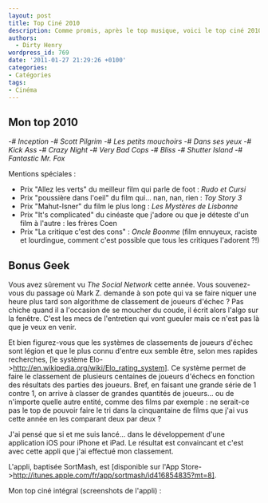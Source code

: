 ```yaml
---
layout: post
title: Top Ciné 2010
description: Comme promis, après le top musique, voici le top ciné 2010.
authors:
  - Dirty Henry
wordpress_id: 769
date: '2011-01-27 21:29:26 +0100'
categories:
- Catégories
tags:
- Cinéma
---
```

<h2>Mon top 2010</h2>

-# *Inception*
-# *Scott Pilgrim*
-# *Les petits mouchoirs*
-# *Dans ses yeux*
-# *Kick Ass*
-# *Crazy Night*
-# *Very Bad Cops*
-# *Bliss*
-# *Shutter Island*
-# *Fantastic Mr. Fox*

Mentions spéciales :

- Prix "Allez les verts" du meilleur film qui parle de foot : *Rudo et Cursi*
- Prix "poussière dans l'oeil" du film qui... nan, nan, rien : *Toy Story 3*
- Prix "Mahut-Isner" du film le plus long : *Les Mystères de Lisbonne*
- Prix "It's complicated" du cinéaste que j'adore ou que je déteste d'un film à l'autre : les frères Coen
- Prix "La critique c'est des cons" : *Oncle Boonme* (film ennuyeux, raciste et lourdingue, comment c'est possible que tous les critiques l'adorent ?!)

<h2>Bonus Geek</h2>

Vous avez sûrement vu *The Social Network* cette année. Vous souvenez-vous du passage où Mark Z. demande à son pote qui va se faire niquer une heure plus tard son algorithme de classement de joueurs d'échec ? Pas chiche quand il a l'occasion de se moucher du coude, il écrit alors l'algo sur la fenêtre. C'est les mecs de l'entretien qui vont gueuler mais ce n'est pas là que je veux en venir.

Et bien figurez-vous que les systèmes de classements de joueurs d'échec sont légion et que le plus connu d'entre eux semble être, selon mes rapides recherches, [le système Elo->http://en.wikipedia.org/wiki/Elo_rating_system]. Ce système permet de faire le classement de plusieurs centaines de joueurs d'échecs en fonction des résultats des parties des joueurs. Bref, en faisant une grande série de 1 contre 1, on arrive à classer de grandes quantités de joueurs... ou de n'importe quelle autre entité, comme des films par exemple : ne serait-ce pas le top de pouvoir faire le tri dans la cinquantaine de films que j'ai vus cette année en les comparant deux par deux ?

J'ai pensé que si et me suis lancé... dans le développement d'une application iOS pour iPhone et iPad. Le résultat est convaincant et c'est avec cette appli que j'ai effectué mon classement.

L'appli, baptisée SortMash, est [disponible sur l'App Store->http://itunes.apple.com/fr/app/sortmash/id416854835?mt=8].

Mon top ciné intégral (screenshots de l'appli) :

<img461>

